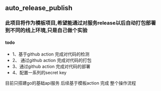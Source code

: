 ## auto_release_publish

### 此项目将作为模板项目,希望能通过对服务release以后自动打包部署到不同的线上环境,只是自己做个实验

#### todo
 - 1、基于github action 完成对代码的检测
 - 2、 通过github action 完成对代码的打包
 - 3、通过github action 完成对代码的部署
 - 4、配置一系列的secret key

目前只搭建go的基础api服务 后续基于模板action 完成 整个操作流程
 
